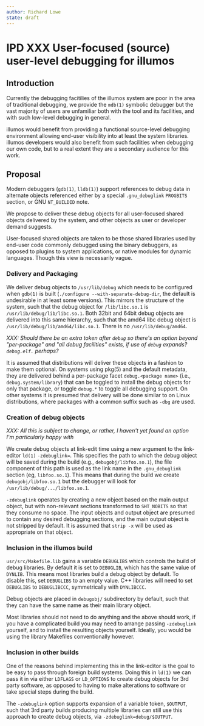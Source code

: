 ```yaml
---
author: Richard Lowe
state: draft
---
```


# IPD XXX User-focused (source) user-level debugging for illumos

## Introduction

Currently the debugging facitilies of the illumos system are poor in the area
of traditional debugging, we provide the `mdb(1)` symbolic debugger but the
vast majority of users are unfamiliar both with the tool and its facilities,
and with such low-level debugging in general.

illumos would benefit from providing a functional source-level debugging
environment allowing end-user visibility into at least the system libraries.
illumos developers would also benefit from such facilities when debugging our
own code, but to a real extent they are a secondary audience for this work.

## Proposal

Modern debuggers (`gdb(1)`, `lldb(1)`) support references to debug data in
alternate objects referenced either by a special `.gnu_debuglink` `PROGBITS`
section, or GNU `NT_BUILDID` note.

We propose to deliver these debug objects for all user-focused shared objects
delivered by the system, and other objects as user or developer demand
suggests.

User-focused shared objects are taken to be those shared libraries used by
end-user code commonly debugged using the binary debuggers, as opposed to
plugins to system applications, or native modules for dynamic languages.
Though this view is necessarily vague.

### Delivery and Packaging

We deliver debug objects to `/usr/lib/debug` which needs to be configured when
`gdb(1)` is built (`./configure --with-separate-debug-dir`, the default is
undesirable in at least some versions).  This mirrors the structure of the
system, such that the debug object for `/lib/libc.so.1` is
`/usr/lib/debug/lib/libc.so.1`.  Both 32bit and 64bit debug objects are
delivered into this same hierarchy, such that the amd64 libc debug object is
`/usr/lib/debug/lib/amd64/libc.so.1`.  There is no `/usr/lib/debug/amd64`.



_XXX: Should there be an extra token after `debug` so there's an option beyond
"per-package" and "all debug facilities" exists, if use of `debug` expands?
`debug.elf.` perhaps?_

It is assumed that distributions will deliver these objects in a fashion to
make them optional.  On systems using pkg(5) and the default metadata, they
are delivered behind a per-package facet `debug.<package name>` (i.e.,
`debug.system/library`) that can be toggled to install the debug objects for
only that package, or toggle `debug.*` to toggle all debugging support.  On
other systems it is presumed that delivery will be done similar to on Linux
distributions, where packages with a common suffix such as `-dbg` are used.


### Creation of debug objects

_XXX: All this is subject to change, or rather, I haven't yet found an option
I'm particularly happy with_

We create debug objects at link-edit time using a new argument to the
link-editor `ld(1)` `-zdebuglink=`.  This specifies the path to which the
debug object will be saved during the build (e.g., `debugobj/libfoo.so.1`),
the file component of this path is used as the link name in the
`.gnu_debuglink` section (eg, `libfoo.so.1`).  This means that during the
build we create `debugobj/libfoo.so.1` but the debugger will look for
`/usr/lib/debug/.../libfoo.so.1`.

`-zdebuglink` operates by creating a new object based on the main output
object, but with non-relevant sections transformed to `SHT_NOBITS` so that
they consume no space.  The input objects and output object are presumed to
contain any desired debugging sections, and the main output object is not
stripped by default.  It is assumed that `strip -x` will be used as
appropriate on that object.

### Inclusion in the illumos build

`usr/src/Makefile.lib` gains a variable `DEBUGLIBS` which controls the build
of debug libraries.  By default it is set to `DEBUGLIB`, which has the same
value of `DYNLIB`.  This means most libraries build a debug object by default.  To
disable this, set `DEBUGLIBS` to an empty value.  C++ libraries will need to
set `DEBUGLIBS` to `DEBUGLIBCCC`, symmetrically with `DYNLIBCCC`.

Debug objects are placed in `debugobj/` subdirectory by default, such that
they can have the same name as their main library object.

Most libraries should not need to do anything and the above should work, if
you have a complicated build you may need to arrange passing `-zdebuglink`
yourself, and to install the resulting objects yourself.  Ideally, you would
be using the library Makefiles conventionally however.

### Inclusion in other builds

One of the reasons behind implementing this in the link-editor is the goal to
be easy to pass through foreign build systems.  Doing this in `ld(1)` we can
pass it in via either `LDFLAGS` or `LD_OPTIONS` to create debug objects for
3rd party software, as opposed to having to make alterations to software or
take special steps during the build.

The `-zdebuglink` option supports expansion of a variable token, `$OUTPUT`,
such that 3rd party builds producing multiple libraries can still use this
approach to create debug objects, via `-zdebuglink=debug/$OUTPUT`.
